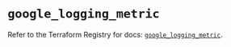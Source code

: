 # `google_logging_metric`

Refer to the Terraform Registry for docs: [`google_logging_metric`](https://registry.terraform.io/providers/drfaust92/google/4.16.4/docs/resources/logging_metric).
